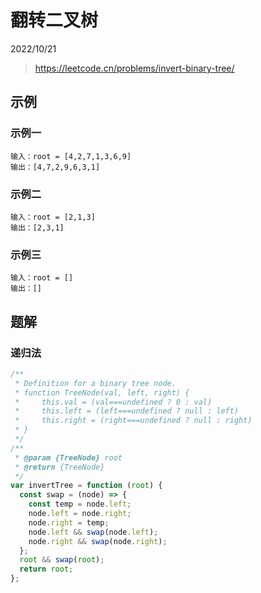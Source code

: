 # 翻转二叉树

2022/10/21

> <https://leetcode.cn/problems/invert-binary-tree/>

## 示例

### 示例一

```text
输入：root = [4,2,7,1,3,6,9]
输出：[4,7,2,9,6,3,1]
```

### 示例二

```text
输入：root = [2,1,3]
输出：[2,3,1]
```

### 示例三

```text
输入：root = []
输出：[]
```

## 题解

### 递归法

```javascript
/**
 * Definition for a binary tree node.
 * function TreeNode(val, left, right) {
 *     this.val = (val===undefined ? 0 : val)
 *     this.left = (left===undefined ? null : left)
 *     this.right = (right===undefined ? null : right)
 * }
 */
/**
 * @param {TreeNode} root
 * @return {TreeNode}
 */
var invertTree = function (root) {
  const swap = (node) => {
    const temp = node.left;
    node.left = node.right;
    node.right = temp;
    node.left && swap(node.left);
    node.right && swap(node.right);
  };
  root && swap(root);
  return root;
};
```
